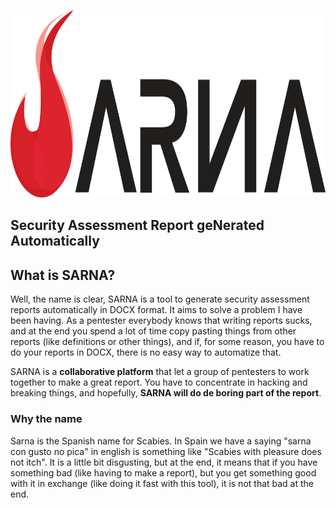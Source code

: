 <p align="center">
    <img height="300" src="static/logo-full.png?raw=true">
    <h2>
        <strong>S</strong>ecurity
        <strong>A</strong>ssessment
        <strong>R</strong>eport
        ge<strong>N</strong>erated
        <strong>A</strong>utomatically
    </h2>
</p>

## What is SARNA?

Well, the name is clear, SARNA is a tool to generate security assessment reports automatically in DOCX format.
It aims to solve a problem I have been having. As a pentester everybody knows that writing reports sucks, and
at the end you spend a lot of time copy pasting things from other reports (like definitions or other things),
and if, for some reason, you have to do your reports in DOCX, there is no easy way to automatize that.

SARNA is a **collaborative platform** that let a group of pentesters to work together to make a great report.
You have to concentrate in hacking and breaking things, and hopefully, **SARNA will do de boring part of the report**.

### Why the name

Sarna is the Spanish name for Scabies. In Spain we have a saying "sarna con gusto no pica" in english is something 
like "Scabies with pleasure does not itch". It is a little bit disgusting, but at the end, it means that if you have
something bad (like having to make a report), but you get something good with it in exchange (like doing it 
fast with this tool), it is not that bad at the end. 